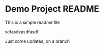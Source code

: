 # Demo Project README

This is a simple readme file

xcfasdvasdfasdf

Just some updates, on a branch
